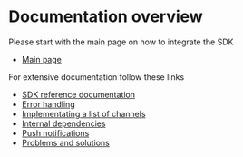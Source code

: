 # Documentation overview

Please start with the main page on how to integrate the SDK
* [Main page](../README.md)

For extensive documentation follow these links
* [SDK reference documentation](https://close-dev-team.github.io/mobile-close-channel-sdk-android/-mobile%20-close%20-channel%20-s-d-k/com.starlightideas.close.sdk/index.html)
* [Error handling](./error_handling.md)
* [Implementating a list of channels](./list_of_channels.md)
* [Internal dependencies](./internal_dependencies.md)
* [Push notifications](./push_notifications.md)
* [Problems and solutions](./problems_and_solutions.md)
